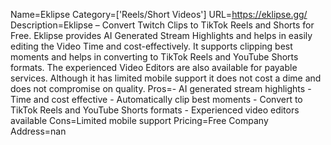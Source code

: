 Name=Eklipse
Category=['Reels/Short Videos']
URL=https://eklipse.gg/
Description=Eklipse – Convert Twitch Clips to TikTok Reels and Shorts for Free. Eklipse provides AI Generated Stream Highlights and helps in easily editing the Video Time and cost-effectively. It supports clipping best moments and helps in converting to TikTok Reels and YouTube Shorts formats. The experienced Video Editors are also available for payable services. Although it has limited mobile support it does not cost a dime and does not compromise on quality.
Pros=- AI generated stream highlights - Time and cost effective - Automatically clip best moments - Convert to TikTok Reels and YouTube Shorts formats - Experienced video editors available
Cons=Limited mobile support
Pricing=Free
Company Address=nan
